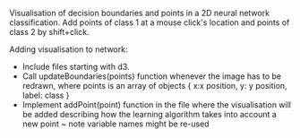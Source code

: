Visualisation of decision boundaries and points in a 2D neural network classification. Add points of class 1 at a mouse click's location and points of class 2 by shift+click.

Adding visualisation to network: 
* Include files starting with d3. 
* Call updateBoundaries(points) function whenever the image has to be redrawn, where points is an array of objects { x:x position, y: y position, label: class }
* Implement addPoint(point) function in the file where the visualisation will be added describing how the learning algorithm takes into account a new point
~ note variable names might be re-used

